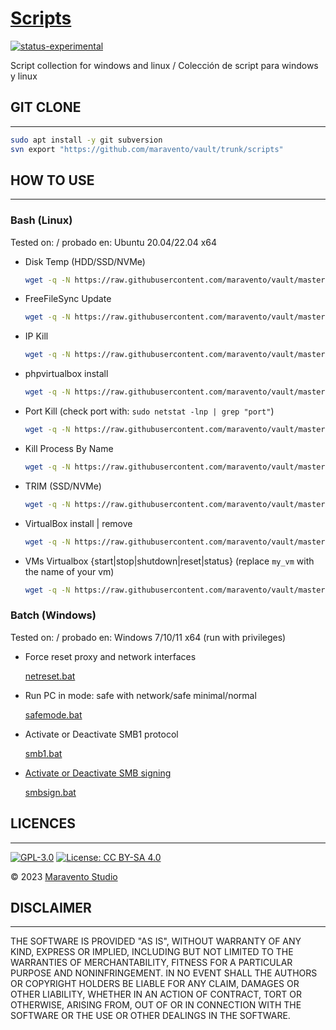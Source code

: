 # [Scripts](https://www.maravento.com)

[![status-experimental](https://img.shields.io/badge/status-experimental-orange.svg)](https://github.com/maravento/vault)

Script collection for windows and linux / Colección de script para windows y linux

## GIT CLONE

---

```bash
sudo apt install -y git subversion
svn export "https://github.com/maravento/vault/trunk/scripts"
```

## HOW TO USE

---

### Bash (Linux)

Tested on: / probado en: Ubuntu 20.04/22.04 x64

- Disk Temp (HDD/SSD/NVMe)

  ```bash
  wget -q -N https://raw.githubusercontent.com/maravento/vault/master/scripts/bash/disktemp.sh && sudo chmod +x disktemp.sh && sudo ./disktemp.sh
  ```

- FreeFileSync Update

  ```bash
  wget -q -N https://raw.githubusercontent.com/maravento/vault/master/scripts/bash/ffsupdate.sh && sudo chmod +x ffsupdate.sh && sudo ./ffsupdate.sh
  ```

- IP Kill

  ```bash
  wget -q -N https://raw.githubusercontent.com/maravento/vault/master/scripts/bash/ipkill.sh && sudo chmod +x ipkill.sh && sudo ./ipkill.sh
  ```

- phpvirtualbox install

  ```bash
  wget -q -N https://raw.githubusercontent.com/maravento/vault/master/scripts/bash/phpvbox.sh && sudo chmod +x phpvbox.sh && sudo ./phpvbox.sh
  ```

- Port Kill (check port with: `sudo netstat -lnp | grep "port"`)

  ```bash
  wget -q -N https://raw.githubusercontent.com/maravento/vault/master/scripts/bash/portkill.sh && sudo chmod +x portkill.sh && sudo ./portkill.sh
  ```

- Kill Process By Name

  ```bash
  wget -q -N https://raw.githubusercontent.com/maravento/vault/master/scripts/bash/pskill.sh && sudo chmod +x pskill.sh && sudo ./pskill.sh
  ```

- TRIM (SSD/NVMe)

  ```bash
  wget -q -N https://raw.githubusercontent.com/maravento/vault/master/scripts/bash/trim.sh && sudo chmod +x trim.sh && sudo ./trim.sh
  ```

- VirtualBox install | remove

  ```bash
  wget -q -N https://raw.githubusercontent.com/maravento/vault/master/scripts/bash/vbox.sh && sudo chmod +x vbox.sh && sudo ./vbox.sh
  ```

- VMs Virtualbox {start|stop|shutdown|reset|status} (replace `my_vm` with the name of your vm)

  ```bash
  wget -q -N https://raw.githubusercontent.com/maravento/vault/master/scripts/bash/vm.sh && sudo chmod +x vm.sh && sudo ./vm.sh start
  ```

### Batch (Windows)

Tested on: / probado en: Windows 7/10/11 x64 (run with privileges)

- Force reset proxy and network interfaces

  [netreset.bat](https://raw.githubusercontent.com/maravento/vault/master/scripts/batch/netreset.bat)

- Run PC in mode: safe with network/safe minimal/normal

  [safemode.bat](https://raw.githubusercontent.com/maravento/vault/master/scripts/batch/safemode.bat)

- Activate or Deactivate SMB1 protocol

  [smb1.bat](https://raw.githubusercontent.com/maravento/vault/master/scripts/batch/smb1.bat)

- [Activate or Deactivate SMB signing](https://learn.microsoft.com/en-us/troubleshoot/windows-server/networking/overview-server-message-block-signing)

  [smbsign.bat](https://raw.githubusercontent.com/maravento/vault/master/scripts/batch/smbsign.bat)

## LICENCES

---

[![GPL-3.0](https://img.shields.io/badge/License-GPLv3-blue.svg)](https://www.gnu.org/licenses/gpl.txt)
[![License: CC BY-SA 4.0](https://img.shields.io/badge/License-CC_BY--SA_4.0-lightgrey.svg)](https://creativecommons.org/licenses/by-sa/4.0/)

© 2023 [Maravento Studio](https://www.maravento.com)

## DISCLAIMER

---

THE SOFTWARE IS PROVIDED "AS IS", WITHOUT WARRANTY OF ANY KIND, EXPRESS OR IMPLIED, INCLUDING BUT NOT LIMITED TO THE WARRANTIES OF MERCHANTABILITY, FITNESS FOR A PARTICULAR PURPOSE AND NONINFRINGEMENT. IN NO EVENT SHALL THE AUTHORS OR COPYRIGHT HOLDERS BE LIABLE FOR ANY CLAIM, DAMAGES OR OTHER LIABILITY, WHETHER IN AN ACTION OF CONTRACT, TORT OR OTHERWISE, ARISING FROM, OUT OF OR IN CONNECTION WITH THE SOFTWARE OR THE USE OR OTHER DEALINGS IN THE SOFTWARE.
